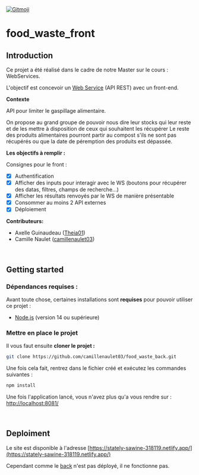 <a href="https://gitmoji.dev">
  <img src="https://img.shields.io/badge/gitmoji-%20😜%20😍-FFDD67.svg?style=flat-square" alt="Gitmoji">
</a>

# food_waste_front

## Introduction

Ce projet a été réalisé dans le cadre de notre Master sur le cours : WebServices.

L'objectif est concevoir un [Web Service](https://github.com/camillenaulet03/food_waste_back) (API REST) avec un front-end.

**Contexte**

API pour limiter le gaspillage alimentaire.

On propose au grand groupe de pouvoir nous dire leur stocks qui leur reste et de les mettre à disposition de ceux qui souhaitent les récupérer Le reste des produits alimentaires pourront partir au compost s'ils ne sont pas récupérés ou que la date de péremption des produits est dépassée.

**Les objectifs à remplir :**

Consignes pour le front :

- [x] Authentification
- [x] Afficher des inputs pour interagir avec le WS (boutons pour récupérer des datas, filtres, champs de recherche...)
- [x] Afficher les résultats renvoyés par le WS de manière présentable
- [x] Consommer au moins 2 API externes
- [x] Déploiement

**Contributeurs:**

- Axelle Guinaudeau ([Theia01](https://github.com/Theia01))
- Camille Naulet ([camillenaulet03](https://github.com/camillenaulet03))

&nbsp;

## Getting started

### Dépendances requises :

Avant toute chose, certaines installations sont **requises** pour pouvoir utiliser ce projet :

- [Node.js](https://nodejs.org/en/download/) (version 14 ou supérieure)

### Mettre en place le projet

Il vous faut ensuite **cloner le projet :**

```sh
git clone https://github.com/camillenaulet03/food_waste_back.git
```

Une fois cela fait, rentrez dans le fichier créé et exécutez les commandes suivantes :

```sh
npm install
```

Une fois l'application lancé, vous n'avez plus qu'a vous rendre sur : [http://localhost:8081/](http://localhost:8081/)

&nbsp;

## Deploiment

Le site est disponible à l'adresse [https://stately-sawine-318119.netlify.app/](https://stately-sawine-318119.netlify.app/)

Cependant comme le [back](https://github.com/camillenaulet03/food_waste_back) n'est pas déployé, il ne fonctionne pas.
